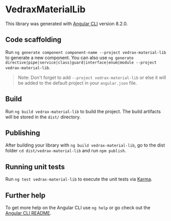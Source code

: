 # VedraxMaterialLib

This library was generated with [Angular CLI](https://github.com/angular/angular-cli) version 8.2.0.

## Code scaffolding

Run `ng generate component component-name --project vedrax-material-lib` to generate a new component. You can also use `ng generate directive|pipe|service|class|guard|interface|enum|module --project vedrax-material-lib`.
> Note: Don't forget to add `--project vedrax-material-lib` or else it will be added to the default project in your `angular.json` file. 

## Build

Run `ng build vedrax-material-lib` to build the project. The build artifacts will be stored in the `dist/` directory.

## Publishing

After building your library with `ng build vedrax-material-lib`, go to the dist folder `cd dist/vedrax-material-lib` and run `npm publish`.

## Running unit tests

Run `ng test vedrax-material-lib` to execute the unit tests via [Karma](https://karma-runner.github.io).

## Further help

To get more help on the Angular CLI use `ng help` or go check out the [Angular CLI README](https://github.com/angular/angular-cli/blob/master/README.md).
